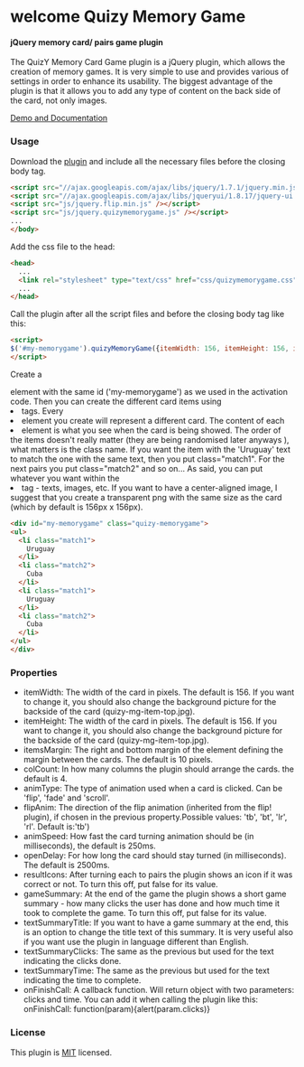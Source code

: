 welcome
Quizy Memory Game
========

#### jQuery memory card/ pairs game plugin ####

The QuizY Memory Card Game plugin is a jQuery plugin, which allows the creation of memory games. It is very simple to use and provides various of settings in order to enhance its usability. The biggest advantage of the plugin is that it allows you to add any type of content on the back side of the card, not only images.

[Demo and Documentation](http://memorygame.quizyplugin.com/)


### Usage ###

Download the [plugin](https://github.com/frenski/quizy-memorygame) and include all the necessary files before the closing body tag.

```html
<script src="//ajax.googleapis.com/ajax/libs/jquery/1.7.1/jquery.min.js" /></script>
<script src="//ajax.googleapis.com/ajax/libs/jqueryui/1.8.17/jquery-ui.min.js" /></script>
<script src="js/jquery.flip.min.js" /></script>
<script src="js/jquery.quizymemorygame.js" /></script>
...
</body>
```
Add the css file to the head: 

```html
<head>
  ...
  <link rel="stylesheet" type="text/css" href="css/quizymemorygame.css" />
  ...
</head>
```

Call the plugin after all the script files and before the closing body tag like this:

```html
<script>
$('#my-memorygame').quizyMemoryGame({itemWidth: 156, itemHeight: 156, itemsMargin:40, colCount:5, animType:'flip' , flipAnim:'tb', animSpeed:250, resultIcons:true});
</script>
```
Create a <div> element with the same id ('my-memorygame') as we used in the activation code. Then you can create the different card items using <li> tags. Every <li> element you create will represent a different card. The content of each <li> element is what you see when the card is being showed. The order of the items doesn't really matter (they are being randomised later anyways ), what matters is the class name. If you want the item with the 'Uruguay' text to match the one with the same text, then you put class="match1". For the next pairs you put class="match2" and so on... As said, you can put whatever you want within the <li> tag - texts, images, etc. If you want to have a center-aligned image, I suggest that you create a transparent png with the same size as the card (which by default is 156px x 156px).

```html
<div id="my-memorygame" class="quizy-memorygame">
<ul>
  <li class="match1">
    Uruguay
  </li>
  <li class="match2">
    Cuba
  </li>
  <li class="match1">
    Uruguay
  </li>
  <li class="match2">
    Cuba
  </li>
</ul>
</div>
```

### Properties ###
* itemWidth: The width of the card in pixels. The default is 156. If you want to change it, you should also change the background picture for the backside of the card (quizy-mg-item-top.jpg).
* itemHeight: The width of the card in pixels. The default is 156. If you want to change it, you should also change the background picture for the backside of the card (quizy-mg-item-top.jpg).
* itemsMargin: The right and bottom margin of the element defining the margin between the cards. The default is 10 pixels.
* colCount: In how many columns the plugin should arrange the cards. the default is 4.
* animType: The type of animation used when a card is clicked. Can be 'flip', 'fade' and 'scroll'.
* flipAnim: The direction of the flip animation (inherited from the flip! plugin), if chosen in the previous property.Possible values: 'tb', 'bt', 'lr', 'rl'. Default is:'tb')
* animSpeed: How fast the card turning animation should be (in milliseconds), the default is 250ms.
* openDelay: For how long the card should stay turned (in milliseconds). The default is 2500ms.
* resultIcons: After turning each to pairs the plugin shows an icon if it was correct or not. To turn this off, put false for its value.
* gameSummary: At the end of the game the plugin shows a short game summary - how many clicks the user has done and how much time it took to complete the game. To turn this off, put false for its value.
* textSummaryTitle: If you want to have a game summary at the end, this is an option to change the title text of this summary. It is very useful also if you want use the plugin in language different than English.
* textSummaryClicks: The same as the previous but used for the text indicating the clicks done.
* textSummaryTime: The same as the previous but used for the text indicating the time to complete.
* onFinishCall: A callback function. Will return object with two parameters: clicks and time. You can add it when calling the plugin like this: onFinishCall: function(param){alert(param.clicks)}


### License ###

This plugin is [MIT](http://en.wikipedia.org/wiki/MIT_License) licensed.

</body>
